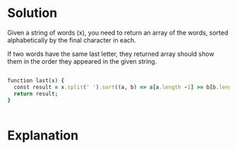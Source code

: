 # Solution

Given a string of words (x), you need to return an array of the words, sorted alphabetically by the final character in each.

If two words have the same last letter, they returned array should show them in the order they appeared in the given string.

```ruby

function last(x) {
  const result = x.split(' ').sort((a, b) => a[a.length -1] >= b[b.length - 1] ? 1 : -1);
  return result;
}
  
```

# Explanation


